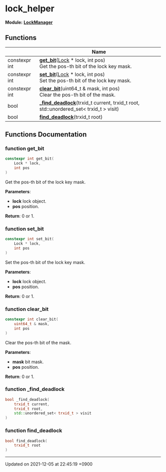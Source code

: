

# lock_helper

**Module:** **[LockManager](/Modules/LockManager)**



## Functions

|                | Name           |
| -------------- | -------------- |
| constexpr int | **[get_bit](/Namespaces/lock_helper#function-get_bit)**(<a href="/Classes/Lock">Lock</a> * lock, int pos)<br>Get the pos-th bit of the lock key mask.  |
| constexpr int | **[set_bit](/Namespaces/lock_helper#function-set_bit)**(<a href="/Classes/Lock">Lock</a> * lock, int pos)<br>Set the pos-th bit of the lock key mask.  |
| constexpr int | **[clear_bit](/Namespaces/lock_helper#function-clear_bit)**(uint64_t & mask, int pos)<br>Clear the pos-th bit of the mask.  |
| bool | **[_find_deadlock](/Namespaces/lock_helper#function-_find_deadlock)**(trxid_t current, trxid_t root, std::unordered_set< trxid_t > visit) |
| bool | **[find_deadlock](/Namespaces/lock_helper#function-find_deadlock)**(trxid_t root) |


## Functions Documentation

### function get_bit

```cpp
constexpr int get_bit(
    Lock * lock,
    int pos
)
```

Get the pos-th bit of the lock key mask. 

**Parameters**: 

  * **lock** lock object. 
  * **pos** position. 


**Return**: 0 or 1. 

### function set_bit

```cpp
constexpr int set_bit(
    Lock * lock,
    int pos
)
```

Set the pos-th bit of the lock key mask. 

**Parameters**: 

  * **lock** lock object. 
  * **pos** position. 


**Return**: 0 or 1. 

### function clear_bit

```cpp
constexpr int clear_bit(
    uint64_t & mask,
    int pos
)
```

Clear the pos-th bit of the mask. 

**Parameters**: 

  * **mask** bit mask. 
  * **pos** position. 


**Return**: 0 or 1. 

### function _find_deadlock

```cpp
bool _find_deadlock(
    trxid_t current,
    trxid_t root,
    std::unordered_set< trxid_t > visit
)
```


### function find_deadlock

```cpp
bool find_deadlock(
    trxid_t root
)
```






-------------------------------

Updated on 2021-12-05 at 22:45:19 +0900